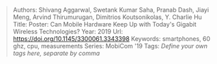 > Authors: Shivang Aggarwal, Swetank Kumar Saha, Pranab Dash, Jiayi Meng, Arvind Thirumurugan, Dimitrios Koutsonikolas, Y. Charlie Hu
> Title: Poster: Can Mobile Hardware Keep Up with Today's Gigabit Wireless Technologies?
> Year: 2019
> Url: https://doi.org/10.1145/3300061.3343398
> Keywords: smartphones, 60 ghz, cpu, measurements
> Series: MobiCom '19
> Tags: *Define your own tags here, separate by comma*